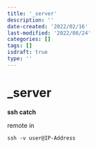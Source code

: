 ```yaml
---
title: '_server'
description: ''
date-created: '2022/02/16'
last-modified: '2022/08/24'
categories: []
tags: []
isdraft: true
type: ''
---
```


# \_server

**ssh catch**

remote in

```
ssh -v user@IP-Address
```
